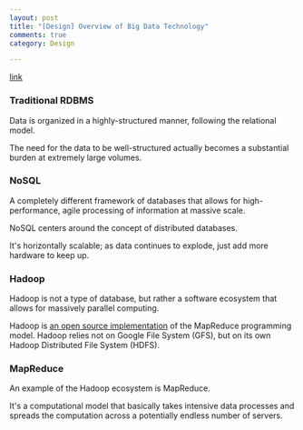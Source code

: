 ```yaml
---
layout: post
title: "[Design] Overview of Big Data Technology"
comments: true
category: Design

---
```


[link](https://datajobs.com/what-is-hadoop-and-nosql)

### Traditional RDBMS

Data is organized in a highly-structured manner, following the relational model. 

The need for the data to be well-structured actually becomes a substantial burden at extremely large volumes.

### NoSQL

A completely different framework of databases that allows for high-performance, agile processing of information at massive scale. 

NoSQL centers around the concept of distributed databases. 

It's horizontally scalable; as data continues to explode, just add more hardware to keep up.

### Hadoop

Hadoop is not a type of database, but rather a software ecosystem that allows for massively parallel computing.

Hadoop is [an open source implementation](http://www.javaworld.com/article/2077907/open-source-tools/mapreduce-programming-with-apache-hadoop.html?page=3) of the MapReduce programming model. Hadoop relies not on Google File System (GFS), but on its own Hadoop Distributed File System (HDFS). 

### MapReduce

An example of the Hadoop ecosystem is MapReduce. 

It's a computational model that basically takes intensive data processes and spreads the computation across a potentially endless number of servers. 
